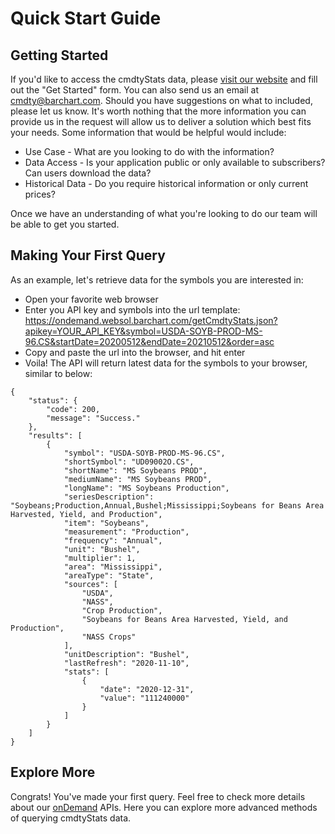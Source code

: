 # Quick Start Guide

## Getting Started
If you'd like to access the cmdtyStats data, please [visit our website](https://www.barchart.com/cmdty/data/stats) and fill out the "Get Started" form. You can also send us an email at cmdty@barchart.com. Should you have suggestions on what to included, please let us know. It's worth nothing that the more information you can provide us in the request will allow us to deliver a solution which best fits your needs. Some information that would be helpful would include:
* Use Case - What are you looking to do with the information?
* Data Access - Is your application public or only available to subscribers?  Can users download the data?
* Historical Data - Do you require historical information or only current prices?

Once we have an understanding of what you're looking to do our team will be able to get you started.


## Making Your First Query

As an example, let's retrieve data for the symbols you are interested in: 
* Open your favorite web browser
* Enter you API key and symbols into the url template: https://ondemand.websol.barchart.com/getCmdtyStats.json?apikey=YOUR_API_KEY&symbol=USDA-SOYB-PROD-MS-96.CS&startDate=20200512&endDate=20210512&order=asc 
* Copy and paste the url into the browser, and hit enter
* Voila! The API will return latest data for the symbols to your browser, similar to below:
```
{
    "status": {
        "code": 200,
        "message": "Success."
    },
    "results": [
        {
            "symbol": "USDA-SOYB-PROD-MS-96.CS",
            "shortSymbol": "UD09002O.CS",
            "shortName": "MS Soybeans PROD",
            "mediumName": "MS Soybeans PROD",
            "longName": "MS Soybeans Production",
            "seriesDescription": "Soybeans;Production,Annual,Bushel;Mississippi;Soybeans for Beans Area Harvested, Yield, and Production",
            "item": "Soybeans",
            "measurement": "Production",
            "frequency": "Annual",
            "unit": "Bushel",
            "multiplier": 1,
            "area": "Mississippi",
            "areaType": "State",
            "sources": [
                "USDA",
                "NASS",
                "Crop Production",
                "Soybeans for Beans Area Harvested, Yield, and Production",
                "NASS Crops"
            ],
            "unitDescription": "Bushel",
            "lastRefresh": "2020-11-10",
            "stats": [
                {
                    "date": "2020-12-31",
                    "value": "111240000"
                }
            ]
        }
    ]
} 
```

## Explore More

Congrats! You've made your first query. Feel free to check more details about our [onDemand](https://www.barchart.com/cmdty/data/ondemand) APIs. Here you can explore more advanced methods of querying cmdtyStats data.
